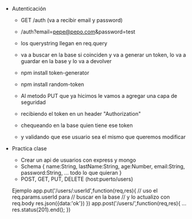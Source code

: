 - Autenticación
	- GET /auth (va a recibir email  y password)
	- /auth?email=pepe@pepo.com&password=test
	- los querystring llegan en req.query
	- va a buscar en la base si coinciden y va a generar un token, lo va a guardar en la base y lo va a devolver
	- npm install token-generator
	- npm install random-token


	- Al metodo PUT que ya hicimos le vamos a agregar una capa de seguridad
	- recibiendo el token en un header "Authorization"
	- chequeando en la base quien tiene ese token
	- y validando que ese usuario sea el mismo que queremos modificar


- Practica clase
	- Crear un api de usuarios con express y mongo
	- Schema {
		name:String,
		lastName:String,
		age:Number,
		email:String,
		password:String,
		... todo lo que quieran
	  }
	- POST, GET, PUT, DELETE (host:puerto/users)
	
	Ejemplo
		app.put('/users/:userId',function(req,res){
			// uso el req.params.userId para 
			// buscar en la base 
			// y lo actualizo con req.body
			res.json({data:'ok'})
		})
		app.post('/users/',function(req,res){
			...
			res.status(201).end();
		})